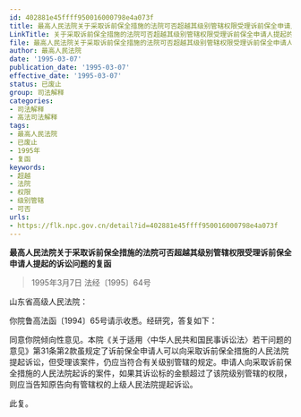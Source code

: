 ```yaml
---
id: 402881e45ffff950016000798e4a073f
title: 最高人民法院关于采取诉前保全措施的法院可否超越其级别管辖权限受理诉前保全申请人提起的诉讼问题的复函
LinkTitle: 关于采取诉前保全措施的法院可否超越其级别管辖权限受理诉前保全申请人提起的诉讼问题的复函（1995）
file: 最高人民法院关于采取诉前保全措施的法院可否超越其级别管辖权限受理诉前保全申请人提起的诉讼问题的复函_19950307_402881e45ffff950016000798e4a073f.docx
author: 最高人民法院
date: '1995-03-07'
publication_date: '1995-03-07'
effective_date: '1995-03-07'
status: 已废止
group: 司法解释
categories:
- 司法解释
- 高法司法解释
tags:
- 最高人民法院
- 已废止
- 1995年
- 复函
keywords:
- 超越
- 法院
- 权限
- 级别管辖
- 可否
urls:
- https://flk.npc.gov.cn/detail?id=402881e45ffff950016000798e4a073f
---
```


**最高人民法院关于采取诉前保全措施的法院可否超越其级别管辖权限受理诉前保全申请人提起的诉讼问题的复函**

> 1995年3月7日 法经〔1995〕64号

山东省高级人民法院：

你院鲁高法函〔1994〕65号请示收悉。经研究，答复如下：

同意你院倾向性意见。本院《关于适用〈中华人民共和国民事诉讼法〉若干问题的意见》第31条第2款虽规定了诉前保全申请人可以向采取诉前保全措施的人民法院提起诉讼，但受理该案件，仍应当符合有关级别管辖的规定。申请人向采取诉前保全措施的人民法院起诉的案件，如果其诉讼标的金额超过了该院级别管辖的权限，则应当告知原告向有管辖权的上级人民法院提起诉讼。

此复。
